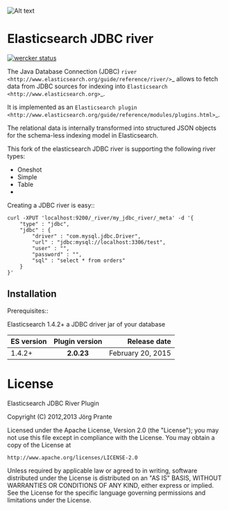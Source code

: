 ![Alt text](../../../elasticsearch-river-jdbc/raw/master/src/site/origami.png "Optional title")

Elasticsearch JDBC river
========================
[![wercker status](https://app.wercker.com/status/923fd9217a917db5b3c415e8b696b5c7/m "wercker status")](https://app.wercker.com/project/bykey/923fd9217a917db5b3c415e8b696b5c7)

The Java Database Connection (JDBC) `river <http://www.elasticsearch.org/guide/reference/river/>`_  allows to fetch data from JDBC sources for indexing into `Elasticsearch <http://www.elasticsearch.org>`_. 

It is implemented as an `Elasticsearch plugin <http://www.elasticsearch.org/guide/reference/modules/plugins.html>`_.

The relational data is internally transformed into structured JSON objects for the schema-less indexing model in Elasticsearch. 

This fork of the elasticsearch JDBC river is supporting the following river types:
- Oneshot
- Simple
- Table
-

Creating a JDBC river is easy::

    curl -XPUT 'localhost:9200/_river/my_jdbc_river/_meta' -d '{
        "type" : "jdbc",
        "jdbc" : {
            "driver" : "com.mysql.jdbc.Driver",
            "url" : "jdbc:mysql://localhost:3306/test",
            "user" : "",
            "password" : "",
            "sql" : "select * from orders"
        }
    }'

Installation
------------

Prerequisites::

  Elasticsearch 1.4.2+
  a JDBC driver jar of your database

| ES version   |     Plugin version      |  Release date |
|----------|:-------------:|------:|
| 1.4.2+ |  **2.0.23** | February 20, 2015 |


License
=======

Elasticsearch JDBC River Plugin

Copyright (C) 2012,2013 Jörg Prante

Licensed under the Apache License, Version 2.0 (the "License");
you may not use this file except in compliance with the License.
You may obtain a copy of the License at

    http://www.apache.org/licenses/LICENSE-2.0

Unless required by applicable law or agreed to in writing, software
distributed under the License is distributed on an "AS IS" BASIS,
WITHOUT WARRANTIES OR CONDITIONS OF ANY KIND, either express or implied.
See the License for the specific language governing permissions and
limitations under the License.